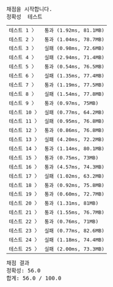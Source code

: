 <pre class="console-content"><div></div><div class="console-heading">채점을 시작합니다.</div><div class="console-message">정확성  테스트</div><table class="console-test-group" data-category="correctness"><tbody><tr data-testcase-id="54449"><td valign="top" class="td-label">테스트 1 <span>〉</span></td><td class="result passed">통과 (1.92ms, 81.1MB)</td></tr><tr data-testcase-id="54450"><td valign="top" class="td-label">테스트 2 <span>〉</span></td><td class="result passed">통과 (1.04ms, 78.7MB)</td></tr><tr data-testcase-id="54451"><td valign="top" class="td-label">테스트 3 <span>〉</span></td><td class="result failed">실패 (0.98ms, 72.6MB)</td></tr><tr data-testcase-id="54452"><td valign="top" class="td-label">테스트 4 <span>〉</span></td><td class="result failed">실패 (2.94ms, 71.4MB)</td></tr><tr data-testcase-id="54453"><td valign="top" class="td-label">테스트 5 <span>〉</span></td><td class="result passed">통과 (0.54ms, 76.5MB)</td></tr><tr data-testcase-id="54454"><td valign="top" class="td-label">테스트 6 <span>〉</span></td><td class="result failed">실패 (1.35ms, 77.4MB)</td></tr><tr data-testcase-id="54455"><td valign="top" class="td-label">테스트 7 <span>〉</span></td><td class="result passed">통과 (1.19ms, 77.5MB)</td></tr><tr data-testcase-id="54456"><td valign="top" class="td-label">테스트 8 <span>〉</span></td><td class="result failed">실패 (1.54ms, 77.8MB)</td></tr><tr data-testcase-id="54457"><td valign="top" class="td-label">테스트 9 <span>〉</span></td><td class="result passed">통과 (0.97ms, 75MB)</td></tr><tr data-testcase-id="54458"><td valign="top" class="td-label">테스트 10 <span>〉</span></td><td class="result failed">실패 (0.77ms, 64.2MB)</td></tr><tr data-testcase-id="54459"><td valign="top" class="td-label">테스트 11 <span>〉</span></td><td class="result failed">실패 (0.95ms, 76.8MB)</td></tr><tr data-testcase-id="54460"><td valign="top" class="td-label">테스트 12 <span>〉</span></td><td class="result passed">통과 (0.86ms, 76.8MB)</td></tr><tr data-testcase-id="54461"><td valign="top" class="td-label">테스트 13 <span>〉</span></td><td class="result failed">실패 (4.20ms, 72.2MB)</td></tr><tr data-testcase-id="54462"><td valign="top" class="td-label">테스트 14 <span>〉</span></td><td class="result passed">통과 (1.14ms, 80.1MB)</td></tr><tr data-testcase-id="54463"><td valign="top" class="td-label">테스트 15 <span>〉</span></td><td class="result passed">통과 (0.75ms, 73MB)</td></tr><tr data-testcase-id="54464"><td valign="top" class="td-label">테스트 16 <span>〉</span></td><td class="result passed">통과 (4.57ms, 74.3MB)</td></tr><tr data-testcase-id="54465"><td valign="top" class="td-label">테스트 17 <span>〉</span></td><td class="result failed">실패 (1.02ms, 63.2MB)</td></tr><tr data-testcase-id="54466"><td valign="top" class="td-label">테스트 18 <span>〉</span></td><td class="result passed">통과 (0.92ms, 75.8MB)</td></tr><tr data-testcase-id="54467"><td valign="top" class="td-label">테스트 19 <span>〉</span></td><td class="result passed">통과 (0.60ms, 72.7MB)</td></tr><tr data-testcase-id="54468"><td valign="top" class="td-label">테스트 20 <span>〉</span></td><td class="result passed">통과 (1.31ms, 81MB)</td></tr><tr data-testcase-id="54469"><td valign="top" class="td-label">테스트 21 <span>〉</span></td><td class="result passed">통과 (1.55ms, 76.7MB)</td></tr><tr data-testcase-id="54470"><td valign="top" class="td-label">테스트 22 <span>〉</span></td><td class="result passed">통과 (0.76ms, 71MB)</td></tr><tr data-testcase-id="54471"><td valign="top" class="td-label">테스트 23 <span>〉</span></td><td class="result failed">실패 (0.77ms, 82.6MB)</td></tr><tr data-testcase-id="54472"><td valign="top" class="td-label">테스트 24 <span>〉</span></td><td class="result failed">실패 (1.18ms, 74.4MB)</td></tr><tr data-testcase-id="54635"><td valign="top" class="td-label">테스트 25 <span>〉</span></td><td class="result failed">실패 (2.00ms, 73.3MB)</td></tr></tbody></table><div class="console-heading">채점 결과</div><div class="console-message">정확성: 56.0</div><div class="console-message">합계: 56.0 / 100.0</div></pre>